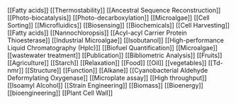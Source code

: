 [[Fatty acids]]
[[Thermostability]]
[[Ancestral Sequence Reconstruction]]
[[Photo-biocatalysis]]
[[Photo-decarboxylation]]
[[Microalgae]]
[[Cell Sorting]]
[[Microfluidics]]
[[Biosensing]]
[[Biochemicals]]
[[Cell Harvesting]]
[[Fatty acids]]
[[Nannochloropsis]]
[[Acyl-acyl Carrier Protein Thioesterase]]
[[Industrial Microalgae]]
[[Isobutanol]]
[[High-performance Liquid Chromatography (Hplc)]]
[[Biofuel Quantification]]
[[Microalgae]]
[[wastewater treatment]]
[[Publication]]
[[Bibliometric Analysis]]
[[Fruits]]
[[Agriculture]]
[[Starch]]
[[Relaxation]]
[[Food]]
[[Oil]]
[[vegetables]]
[[Td-nmr]]
[[Structure]]
[[Function]]
[[Alkane]]
[[Cyanobacterial Aldehyde Deformylating Oxygenase]]
[[Microplate assay]]
[[High throughput]]
[[Isoamyl Alcohol]]
[[Strain Engineering]]
[[Biomass]]
[[Bioenergy]]
[[bioengineering]]
[[Plant Cell Wall]]
